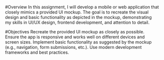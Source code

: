 #Overview
In this assignment, I will develop a mobile or web application that closely mimics a provided UI mockup. The goal is to recreate the visual design and basic functionality as depicted in the mockup, demonstrating my skills in UI/UX design, frontend development, and attention to detail.

#Objectives
Recreate the provided UI mockup as closely as possible.
Ensure the app is responsive and works well on different devices and screen sizes.
Implement basic functionality as suggested by the mockup (e.g., navigation, form submissions, etc.).
Use modern development frameworks and best practices.